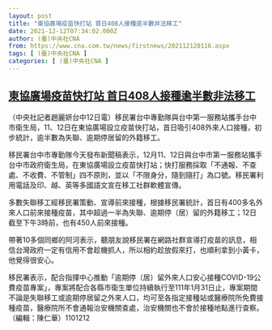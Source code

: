 ```yaml
---
layout: post
title: "東協廣場疫苗快打站 首日408人接種逾半數非法移工"
date: 2021-12-12T07:34:02.000Z
author: (臺)中央社CNA
from: https://www.cna.com.tw/news/firstnews/202112120116.aspx
tags: [ (臺)中央社CNA ]
categories: [ (臺)中央社CNA ]
---
```

<!--1639294442000-->
[東協廣場疫苗快打站 首日408人接種逾半數非法移工](https://www.cna.com.tw/news/firstnews/202112120116.aspx)
------

<div>
<div></div><div><p>（中央社記者趙麗妍台中12日電）移民署台中專勤隊與台中第一服務站攜手台中市衛生局，11、12日在東協廣場設立疫苗快打站，首日吸引408外來人口接種，初步統計，逾半數為失聯、逾期停居留的外籍移工。</p><p>移民署台中市專勤隊今天發布新聞稿表示，12月11、12日與台中市第一服務站攜手台中市政府衛生局，在東協廣場設立疫苗快打站；快打服務採取「不通報、不查處、不收費、不管制」四不原則，並以「不限身分，隨到隨打」為口號。移民署利用電話及印、越、英等多國語文宣在移工社群軟體宣傳。</p><p>多數失聯移工經移民署策動、宣導前來接種，根據移民署統計，首日有400多名外來人口前來接種疫苗，其中超過一半為失聯、逾期停（居）留的外籍移工；12日截至下午3時前，也有450人前來接種。</p><p>帶著10多個同鄉的阿河表示，聽朋友說移民署在網路社群宣導打疫苗的訊息，相信台灣政府一定有信用不會趁機抓人，所以相約趁放假來打，也順利拿到小黃卡，他覺得很安心。</p><p>移民署表示，配合指揮中心推動「逾期停（居）留外來人口安心接種COVID-19公費疫苗專案」，專案將配合各縣市衛生單位持續執行至111年1月31日止，專案期間不論是失聯移工或逾期停居留之外來人口，均可至各指定接種站或醫療院所免費接種疫苗，醫療院所不會通報治安機關查處，治安機關也不會於接種地點進行查察。（編輯：陳仁華）1101212</p></div>
</div>

